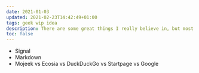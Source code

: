 ```yaml
---
date: 2021-01-03
updated: 2021-02-23T14:42:49+01:00
tags: geek wip idea
description: There are some great things I really believe in, but most of my friends have no idea what they are. Since it is becoming quite a bothering and long task to repeat the exact same things every time to everyone and a quick search online is not very effective, I decided to write the most important ones myself.
toc: false
---
```

- Signal
- Markdown
- Mojeek vs Ecosia vs DuckDuckGo vs Startpage vs Google